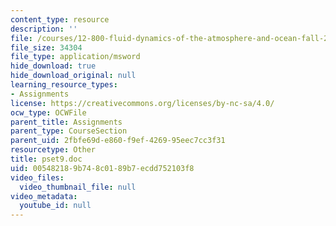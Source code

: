 ```yaml
---
content_type: resource
description: ''
file: /courses/12-800-fluid-dynamics-of-the-atmosphere-and-ocean-fall-2004/005482189b748c0189b7ecdd752103f8_pset9.doc
file_size: 34304
file_type: application/msword
hide_download: true
hide_download_original: null
learning_resource_types:
- Assignments
license: https://creativecommons.org/licenses/by-nc-sa/4.0/
ocw_type: OCWFile
parent_title: Assignments
parent_type: CourseSection
parent_uid: 2fbfe69d-e860-f9ef-4269-95eec7cc3f31
resourcetype: Other
title: pset9.doc
uid: 00548218-9b74-8c01-89b7-ecdd752103f8
video_files:
  video_thumbnail_file: null
video_metadata:
  youtube_id: null
---
```

